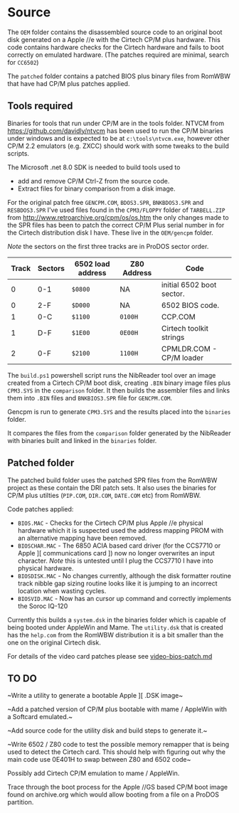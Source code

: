 # Source

The `OEM` folder contains the disassembled source code to an original boot disk generated on a Apple //e with the Cirtech CP/M plus hardware. This code contains hardware checks for the Cirtech hardware and fails to boot correctly on emulated hardware. (The patches required are minimal, search for `CC6502`)

The `patched` folder contains a patched BIOS plus binary files from RomWBW that have had CP/M plus patches applied.

## Tools required

Binaries for tools that run under CP/M are in the tools folder.
NTVCM from https://github.com/davidly/ntvcm has been used to run the CP/M binaries under windows and is expected to be at `c:\tools\ntvcm.exe`, however other CP/M 2.2 emulators (e.g. ZXCC) should work with some tweaks to the build scripts.

The Microsoft .net 8.0 SDK is needed to build tools used to
- add and remove CP/M Ctrl-Z from the source code.
- Extract files for binary comparison from a disk image.

For the original patch free `GENCPM.COM`, `BDOS3.SPR`, `BNKBDOS3.SPR` and `RESBDOS3.SPR` I've used files found in the `CPM3/FLOPPY` folder of `TARBELL.ZIP` from http://www.retroarchive.org/cpm/os/os.htm the only changes made to the SPR files has been to patch the correct CP/M Plus serial number in for the Cirtech distribution disk I have. These live in the `OEM/gencpm` folder.

*Note* the sectors on the first three tracks are in ProDOS sector order.

|Track| Sectors | 6502 load address | Z80 Address | Code |
|-----|---------|-------------------|-------------|------|
| 0   | 0-1     | `$0800` | NA |initial 6502 boot sector. |
| 0   | 2-F     | `$D000` | NA | 6502 BIOS code. |
| 1   | 0-C     | `$1100` | `0100H` | CCP.COM |
| 1   | D-F     | `$1E00` | `0E00H` | Cirtech toolkit strings |
| 2   | 0-F     | `$2100` | `1100H` | CPMLDR.COM - CP/M loader |

The `build.ps1` powershell script runs the NibReader tool over an image created from a
Cirtech CP/M boot disk, creating `.BIN` binary image files plus `CPM3.SYS` in the `comparison` folder. It then builds the assembler files and links them into `.BIN` files and `BNKBIOS3.SPR` file for `GENCPM.COM`. 

Gencpm is run to generate `CPM3.SYS` and the results placed into the `binaries` folder.

It compares the files from the `comparison` folder generated by the NibReader with binaries built and linked in the `binaries` folder. 

## Patched folder

The patched build folder uses the patched SPR files from the RomWBW project as these contain the DRI patch sets. It also uses the binaries for CP/M plus utilties (`PIP.COM`, `DIR.COM`, `DATE.COM` etc) from RomWBW. 

Code patches applied:
- `BIOS.MAC` - Checks for the Cirtech CP/M plus Apple //e physical hardware which it is suspected used the address mapping PROM with an alternative mapping have been removed.
- `BIOSCHAR.MAC` - The 6850 ACIA based card driver (for the CCS7710 or Apple ][ communications card ]) now no longer overwrites an input character. _Note_ this is untested until I plug the CCS7710 I have into physical hardware.
- `BIOSDISK.MAC` - No changes currently, although the disk formatter routine track nibble gap sizing routine looks like it is jumping to an incorrect location when wasting cycles.
- `BIOSVID.MAC` - Now has an cursor up command and correctly implements the Soroc IQ-120

Currently this builds a `system.dsk` in the binaries folder which is capable of being booted under AppleWin and Mame. The `utility.dsk` that is created has the `help.com` from the RomWBW distribution it is a bit smaller than the one on the original Cirtech disk.

For details of the video card patches please see [video-bios-patch.md](video-bios-patch.md)

## TO DO

~Write a utility to generate a bootable Apple ][ .DSK image~

~Add a patched version of CP/M plus bootable with mame / AppleWin with a Softcard emulated.~

~Add source code for the utility disk and build steps to generate it.~

~Write 6502 / Z80 code to test the possible memory remapper that is being used to detect the Cirtech card. This should help with figuring out why the main code use 0E401H to swap between Z80 and 6502 code~

Possibly add Cirtech CP/M emulation to mame / AppleWin.

Trace through the boot process for the Apple //GS based CP/M boot image found on archive.org which would allow booting from a file on a ProDOS partition.
